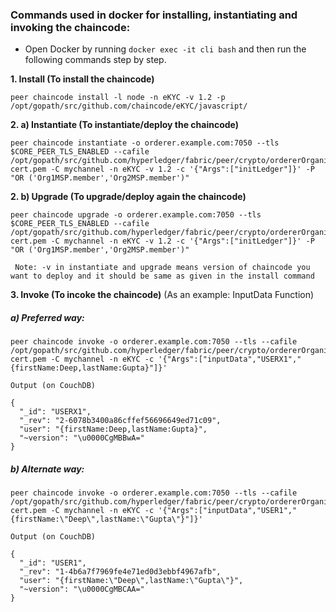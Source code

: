 ### Commands used in docker for installing, instantiating and invoking the chaincode:

* Open Docker by running `` docker exec -it cli bash `` and then run the following commands step by step.

**1. Install (To install the chaincode)**
```
peer chaincode install -l node -n eKYC -v 1.2 -p /opt/gopath/src/github.com/chaincode/eKYC/javascript/
```

**2. a) Instantiate (To instantiate/deploy the chaincode)**
```
peer chaincode instantiate -o orderer.example.com:7050 --tls $CORE_PEER_TLS_ENABLED --cafile /opt/gopath/src/github.com/hyperledger/fabric/peer/crypto/ordererOrganizations/example.com/orderers/orderer.example.com/msp/tlscacerts/tlsca.example.com-cert.pem -C mychannel -n eKYC -v 1.2 -c '{"Args":["initLedger"]}' -P "OR ('Org1MSP.member','Org2MSP.member')"
```

**2. b) Upgrade (To upgrade/deploy again the chaincode)**
```
peer chaincode upgrade -o orderer.example.com:7050 --tls $CORE_PEER_TLS_ENABLED --cafile /opt/gopath/src/github.com/hyperledger/fabric/peer/crypto/ordererOrganizations/example.com/orderers/orderer.example.com/msp/tlscacerts/tlsca.example.com-cert.pem -C mychannel -n eKYC -v 1.2 -c '{"Args":["initLedger"]}' -P "OR ('Org1MSP.member','Org2MSP.member')"
```
`` Note: -v in instantiate and upgrade means version of chaincode you want to deploy and it should be same as given in the install command``

**3. Invoke (To incoke the chaincode)** (As an example: InputData Function)
##### a) Preferred way:
```
peer chaincode invoke -o orderer.example.com:7050 --tls --cafile /opt/gopath/src/github.com/hyperledger/fabric/peer/crypto/ordererOrganizations/example.com/orderers/orderer.example.com/msp/tlscacerts/tlsca.example.com-cert.pem -C mychannel -n eKYC -c '{"Args":["inputData","USERX1","{firstName:Deep,lastName:Gupta}"]}'
```
``Output (on CouchDB)``
```
{
  "_id": "USERX1",
  "_rev": "2-6078b3400a86cffef56696649ed71c09",
  "user": "{firstName:Deep,lastName:Gupta}",
  "~version": "\u0000CgMBBwA="
}
```
##### b) Alternate way:
```
peer chaincode invoke -o orderer.example.com:7050 --tls --cafile /opt/gopath/src/github.com/hyperledger/fabric/peer/crypto/ordererOrganizations/example.com/orderers/orderer.example.com/msp/tlscacerts/tlsca.example.com-cert.pem -C mychannel -n eKYC -c '{"Args":["inputData","USER1","{firstName:\"Deep\",lastName:\"Gupta\"}"]}'
```
``Output (on CouchDB)``
```
{
  "_id": "USER1",
  "_rev": "1-4b6a7f7969fe4e71ed0d3ebbf4967afb",
  "user": "{firstName:\"Deep\",lastName:\"Gupta\"}",
  "~version": "\u0000CgMBCAA="
}
```